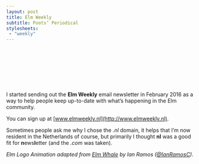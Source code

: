 ```yaml
---
layout: post
title: Elm Weekly
subtitle: Poots’ Periodical
stylesheets:
 - "weekly"
---
```


<div class="weekly-container">
  <div class="weekly">
    <div class="diamond"></div>
    <div class="parallelogram"></div>
    <div class="yellow triangle right"></div>
    <div class="yellow triangle bottom"></div>
    <div class="gray triangle"></div>
    <div class="blue triangle large"></div>
    <div class="blue triangle medium"></div>
  </div>
</div>
<div style="clear: both; margin-bottom: 100px;">&nbsp;</div>


I started sending out the **Elm Weekly** email newsletter in February 2016 as a way to help people keep up-to-date with what’s happening in the Elm community. 

You can sign up at [www.elmweekly.nl](http://www.elmweekly.nl).

Sometimes people ask me why I chose the _.nl_ domain, it helps that I’m now resident in the Netherlands of course, but primarily I thought **nl** was a good fit for **n**ews**l**etter (and the _.com_ was taken). 

*Elm Logo Animation adapted from [Elm Whale](http://codepen.io/IanRamosC/details/RaLwXe) by Ian Ramos ([@IanRamosC](https://twitter.com/IanRamosC)).*
